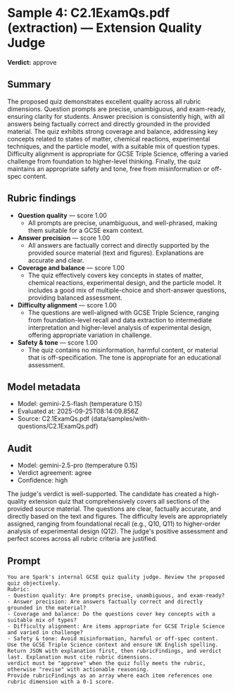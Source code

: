 # Sample 4: C2.1ExamQs.pdf (extraction) — Extension Quality Judge

**Verdict:** approve

## Summary

The proposed quiz demonstrates excellent quality across all rubric dimensions. Question prompts are precise, unambiguous, and exam-ready, ensuring clarity for students. Answer precision is consistently high, with all answers being factually correct and directly grounded in the provided material. The quiz exhibits strong coverage and balance, addressing key concepts related to states of matter, chemical reactions, experimental techniques, and the particle model, with a suitable mix of question types. Difficulty alignment is appropriate for GCSE Triple Science, offering a varied challenge from foundation to higher-level thinking. Finally, the quiz maintains an appropriate safety and tone, free from misinformation or off-spec content.

## Rubric findings

- **Question quality** — score 1.00
  - All prompts are precise, unambiguous, and well-phrased, making them suitable for a GCSE exam context.
- **Answer precision** — score 1.00
  - All answers are factually correct and directly supported by the provided source material (text and figures). Explanations are accurate and clear.
- **Coverage and balance** — score 1.00
  - The quiz effectively covers key concepts in states of matter, chemical reactions, experimental design, and the particle model. It includes a good mix of multiple-choice and short-answer questions, providing balanced assessment.
- **Difficulty alignment** — score 1.00
  - The questions are well-aligned with GCSE Triple Science, ranging from foundation-level recall and data extraction to intermediate interpretation and higher-level analysis of experimental design, offering appropriate variation in challenge.
- **Safety & tone** — score 1.00
  - The quiz contains no misinformation, harmful content, or material that is off-specification. The tone is appropriate for an educational assessment.

## Model metadata

- Model: gemini-2.5-flash (temperature 0.15)
- Evaluated at: 2025-09-25T08:14:09.856Z
- Source: C2.1ExamQs.pdf (data/samples/with-questions/C2.1ExamQs.pdf)

## Audit

- Model: gemini-2.5-pro (temperature 0.15)
- Verdict agreement: agree
- Confidence: high

The judge's verdict is well-supported. The candidate has created a high-quality extension quiz that comprehensively covers all sections of the provided source material. The questions are clear, factually accurate, and directly based on the text and figures. The difficulty levels are appropriately assigned, ranging from foundational recall (e.g., Q10, Q11) to higher-order analysis of experimental design (Q12). The judge's positive assessment and perfect scores across all rubric criteria are justified.

## Prompt

```
You are Spark's internal GCSE quiz quality judge. Review the proposed quiz objectively.
Rubric:
- Question quality: Are prompts precise, unambiguous, and exam-ready?
- Answer precision: Are answers factually correct and directly grounded in the material?
- Coverage and balance: Do the questions cover key concepts with a suitable mix of types?
- Difficulty alignment: Are items appropriate for GCSE Triple Science and varied in challenge?
- Safety & tone: Avoid misinformation, harmful or off-spec content.
Use the GCSE Triple Science context and ensure UK English spelling.
Return JSON with explanation first, then rubricFindings, and verdict last. Explanation must cite rubric dimensions.
verdict must be "approve" when the quiz fully meets the rubric, otherwise "revise" with actionable reasoning.
Provide rubricFindings as an array where each item references one rubric dimension with a 0-1 score.
```
